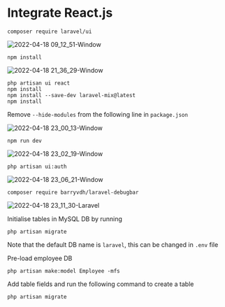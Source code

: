 # Integrate React.js

```
composer require laravel/ui
```

![2022-04-18 09_12_51-Window](https://user-images.githubusercontent.com/55657279/163743833-577bc4c4-65cb-4042-8385-151ba15899e2.png)

```
npm install
```

![2022-04-18 21_36_29-Window](https://user-images.githubusercontent.com/55657279/163823982-4ad16e64-a56d-4a82-a54b-38506000d656.png)

```
php artisan ui react
npm install
npm install --save-dev laravel-mix@latest
npm install
```

Remove `--hide-modules` from the following line in `package.json`

![2022-04-18 23_00_13-Window](https://user-images.githubusercontent.com/55657279/163836369-a4b72053-f713-4e05-9e60-6731c3c8bfb9.png)

```
npm run dev 
```

![2022-04-18 23_02_19-Window](https://user-images.githubusercontent.com/55657279/163836556-67f02183-c026-4b65-9366-d221d9f34974.png)

```
php artisan ui:auth
```
 
![2022-04-18 23_06_21-Window](https://user-images.githubusercontent.com/55657279/163837037-7d90106e-37cf-4b43-b126-d89434282b08.png)

```
composer require barryvdh/laravel-debugbar
```

![2022-04-18 23_11_30-Laravel](https://user-images.githubusercontent.com/55657279/163837699-5731fd6f-70e2-436c-9c85-f35a4f2981c7.png)


Initialise tables in MySQL DB by running
```
php artisan migrate
```
Note that the default DB name is `laravel`, this can be changed in `.env` file

Pre-load employee DB
```
php artisan make:model Employee -mfs
```

Add table fields and run the following command to create a table
```
php artisan migrate
```
